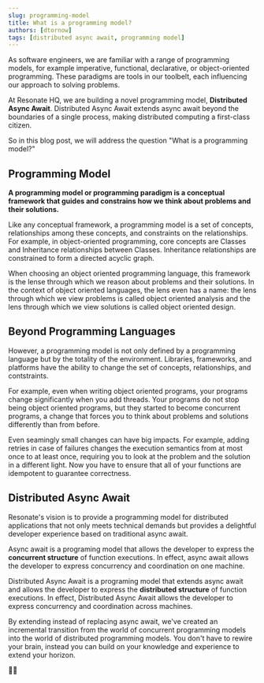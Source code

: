 ```yaml
---
slug: programming-model
title: What is a programming model?
authors: [dtornow]
tags: [distributed async await, programming model]
---
```


As software engineers, we are familiar with a range of programming models, for example imperative, functional, declarative, or object-oriented programming. These paradigms are tools in our toolbelt, each influencing our approach to solving problems.

At Resonate HQ, we are building a novel programming model, **Distributed Async Await**. Distributed Async Await extends async await beyond the boundaries of a single process, making distributed computing a first-class citizen.

So in this blog post, we will address the question "What is a programming model?"

## Programming Model

**A programming model or programming paradigm is a conceptual framework that guides and constrains how we think about problems and their solutions.**

Like any conceptual framework, a programming model is a set of concepts, relationships among these concepts, and constraints on the relationships.
For example, in object-oriented programming, core concepts are Classes and Inheritance relationships between Classes. Inheritance relationships are constrained to form a directed acyclic graph.

When choosing an object oriented programming language, this framework is the lense through which we reason about problems and their solutions. In the context of object oriented languages, the lens even has a name: the lens through which we view problems is called object oriented analysis and the lens through which we view solutions is called object oriented design.

## Beyond Programming Languages

However, a programming model is not only defined by a programming language but by the totality of the environment. Libraries, frameworks, and platforms have the ability to change the set of concepts, relationships, and contstraints. 

For example, even when writing object oriented programs, your programs change significantly when you add threads. Your programs do not stop being object oriented programs, but they started to become concurrent programs, a change that forces you to think about problems and solutions differently than from before.

Even seamingly small changes can have big impacts. For example, adding retries in case of failures changes the execution semantics from at most once to at least once, requiring you to look at the problem and the solution in a different light. Now you have to ensure that all of your functions are idempotent to guarantee correctness.

## Distributed Async Await

Resonate's vision is to provide a programming model for distributed applications that not only meets technical demands but provides a delightful developer experience based on traditional async await.

Async await is a programing model that allows the developer to express the **concurrent structure** of function executions. In effect, async await allows the developer to express concurrency and coordination on one machine.

Distributed Async Await is a programing model that extends async await and allows the developer to express the **distributed structure** of function executions. In effect, Distributed Async Await allows the developer to express concurrency and coordination across machines.

By extending instead of replacing async await, we've created an incremental transition from the world of concurrent programming models into the world of distributed programming models. You don't have to rewire your brain, instead you can build on your knowledge and experience to extend your horizon.

🏴‍☠️